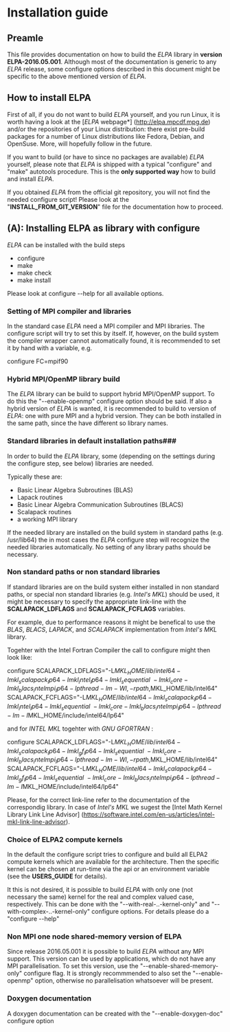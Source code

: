 # Installation guide #

## Preamle ##

This file provides documentation on how to build the *ELPA* library in **version ELPA-2016.05.001**.
Although most of the documentation is generic to any *ELPA* release, some configure options
described in this document might be specific to the above mentioned version of *ELPA*.

## How to install ELPA ##

First of all, if you do not want to build *ELPA* yourself, and you run Linux,
it is worth having a look at the [*ELPA* webpage*] (http://elpa.mpcdf.mpg.de)
and/or the repositories of your Linux distribution: there exist
pre-build packages for a number of Linux distributions like Fedora,
Debian, and OpenSuse. More, will hopefully follow in the future.

If you want to build (or have to since no packages are available) *ELPA* yourself,
please note that *ELPA* is shipped with a typical "configure" and "make"
autotools procedure. This is the **only supported way** how to build and install *ELPA*.

If you obtained *ELPA* from the official git repository, you will not find
the needed configure script! Please look at the "**INSTALL_FROM_GIT_VERSION**" file
for the documentation how to proceed.


## (A): Installing ELPA as library with configure ##

*ELPA* can be installed with the build steps
- configure
- make
- make check
- make install

Please look at configure --help for all available options.

### Setting of MPI compiler and libraries ###

In the standard case *ELPA* need a MPI compiler and MPI libraries. The configure script
will try to set this by itself. If, however, on the build system the compiler wrapper
cannot automatically found, it is recommended to set it by hand with a variable, e.g.

configure FC=mpif90

### Hybrid MPI/OpenMP library build ###
The *ELPA* library can be build to support hybrid MPI/OpenMP support. To do this the
"--enable-openmp" configure option should be said. If also a hybrid version of *ELPA*
is wanted, it is recommended to build to version of *ELPA*: one with pure MPI and
a hybrid version. They can be both installed in the same path, since the have different
so library names.

### Standard libraries in default installation paths###

In order to build the *ELPA* library, some (depending on the settings during the
configure step, see below) libraries are needed.

Typically these are:
  - Basic Linear Algebra Subroutines (BLAS)
  - Lapack routines
  - Basic Linear Algebra Communication Subroutines (BLACS)
  - Scalapack routines
  - a working MPI library

If the needed library are installed on the build system in standard paths (e.g. /usr/lib64)
the in most cases the *ELPA* configure step will recognize the needed libraries
automatically. No setting of any library paths should be necessary.

### Non standard paths or non standard libraries ###

If standard libraries are on the build system either installed in non standard paths, or
special non standard libraries (e.g. *Intel's MKL*) should be used, it might be necessary
to specify the appropriate link-line with the **SCALAPACK_LDFLAGS** and **SCALAPACK_FCFLAGS** 
variables.

For example, due to performance reasons it might be benefical to use the *BLAS*, *BLACS*, *LAPACK*, 
and *SCALAPACK* implementation from *Intel's MKL* library.

Togehter with the Intel Fortran Compiler the call to configure might then look like:

configure SCALAPACK_LDFLAGS="-L$MKL_HOME/lib/intel64 -lmkl_scalapack_lp64 -lmkl_intel_lp64 -lmkl_sequential \
                             -lmkl_core -lmkl_blacs_intelmpi_lp64 -lpthread -lm -Wl,-rpath,$MKL_HOME/lib/intel64" \
	  SCALAPACK_FCFLAGS="-L$MKL_HOME/lib/intel64 -lmkl_scalapack_lp64 -lmkl_intel_lp64 -lmkl_sequential \
	                      -lmkl_core -lmkl_blacs_intelmpi_lp64 -lpthread -lm -I$MKL_HOME/include/intel64/lp64"

and for *INTEL MKL* togehter with *GNU GFORTRAN* :

configure SCALAPACK_LDFLAGS="-L$MKL_HOME/lib/intel64 -lmkl_scalapack_lp64 -lmkl_gf_lp64 -lmkl_sequential \
                             -lmkl_core -lmkl_blacs_intelmpi_lp64 -lpthread -lm -Wl,-rpath,$MKL_HOME/lib/intel64" \
	  SCALAPACK_FCFLAGS="-L$MKL_HOME/lib/intel64 -lmkl_scalapack_lp64 -lmkl_gf_lp64 -lmkl_sequential \
	                     -lmkl_core -lmkl_blacs_intelmpi_lp64 -lpthread -lm -I$MKL_HOME/include/intel64/lp64"


Please, for the correct link-line refer to the documentation of the correspondig library. In case of *Intel's MKL* we
sugest the [Intel Math Kernel Library Link Line Advisor] (https://software.intel.com/en-us/articles/intel-mkl-link-line-advisor).


### Choice of ELPA2 compute kernels ###

In the default the configure script tries to configure and build all ELPA2 compute kernels which are available for
the architecture. Then the specific kernel can be chosen at run-time via the api or an environment variable (see
the **USERS_GUIDE** for details).

It this is not desired, it is possible to build *ELPA* with only one (not necessary the same) kernel for the
real and complex valued case, respectively. This can be done with the "--with-real-..-kernel-only" and
"--with-complex-..-kernel-only" configure options. For details please do a "configure --help"

### Non MPI one node shared-memory version of ELPA ###

Since release 2016.05.001 it is possible to build *ELPA* without any MPI support. This version can be used
by applications, which do not have any MPI parallelisation. To set this version, use the
"--enable-shared-memory-only" configure flag. It is strongly recommmended to also set the "--enable-openmp"
option, otherwise no parallelisation whatsoever will be present.

### Doxygen documentation ###
A doxygen documentation can be created with the "--enable-doxygen-doc" configure option








